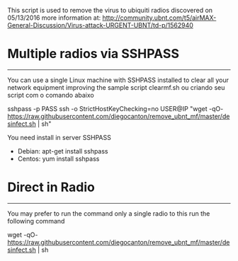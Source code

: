 This script is used to remove the virus to ubiquiti radios discovered on 05/13/2016 more information at: http://community.ubnt.com/t5/airMAX-General-Discussion/Virus-attack-URGENT-UBNT/td-p/1562940 

# Multiple radios via SSHPASS
------------------
You can use a single Linux machine with SSHPASS installed to clear all your network equipment improving the sample script clearmf.sh ou criando seu script com o comando abaixo

sshpass -p PASS ssh -o StrictHostKeyChecking=no USER@IP "wget -qO- https://raw.githubusercontent.com/diegocanton/remove_ubnt_mf/master/desinfect.sh | sh"

You need install in server SSHPASS
- Debian: apt-get install sshpass
- Centos: yum install sshpass

# Direct in Radio
------------------
You may prefer to run the command only a single radio to this run the following command

wget -qO- https://raw.githubusercontent.com/diegocanton/remove_ubnt_mf/master/desinfect.sh | sh
